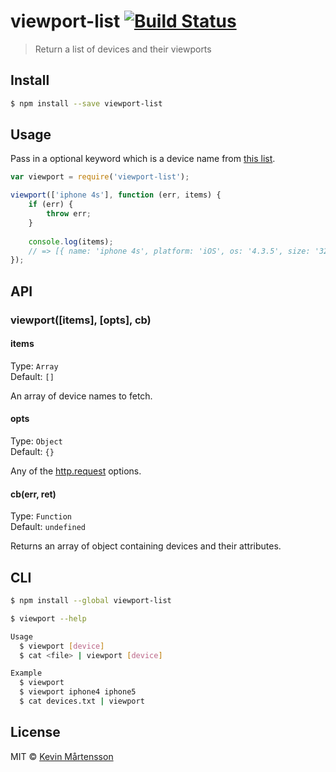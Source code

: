 # viewport-list [![Build Status](https://travis-ci.org/kevva/viewport-list.svg?branch=master)](https://travis-ci.org/kevva/viewport-list)

> Return a list of devices and their viewports

## Install

```bash
$ npm install --save viewport-list
```

## Usage

Pass in a optional keyword which is a device name from [this list](http://viewportsizes.com).

```js
var viewport = require('viewport-list');

viewport(['iphone 4s'], function (err, items) {
    if (err) {
        throw err;
    }
    
    console.log(items);
    // => [{ name: 'iphone 4s', platform: 'iOS', os: '4.3.5', size: '320x480', release: '2011-10' }]
});
```

## API

### viewport([items], [opts], cb)

#### items

Type: `Array`  
Default: `[]`

An array of device names to fetch.

#### opts

Type: `Object`  
Default: `{}`

Any of the [http.request](http://nodejs.org/api/http.html#http_http_request_options_callback) options.

#### cb(err, ret)

Type: `Function`  
Default: `undefined`

Returns an array of object containing devices and their attributes.

## CLI

```bash
$ npm install --global viewport-list
```

```bash
$ viewport --help

Usage
  $ viewport [device]
  $ cat <file> | viewport [device]

Example
  $ viewport
  $ viewport iphone4 iphone5
  $ cat devices.txt | viewport
```

## License

MIT © [Kevin Mårtensson](https://github.com/kevva)
